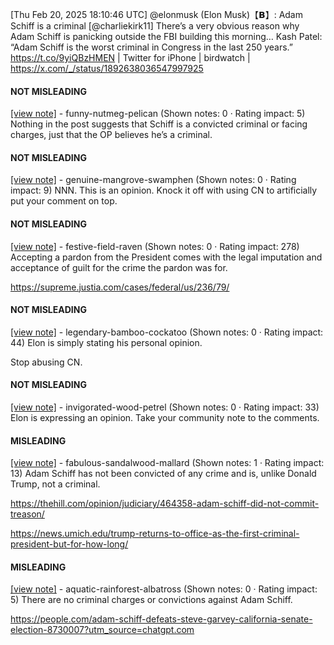 [Thu Feb 20, 2025 18:10:46 UTC] @elonmusk (Elon Musk)【𝗕】: Adam Schiff is a criminal [@charliekirk11] There’s a very obvious reason why Adam Schiff is panicking outside the FBI building this morning… Kash Patel: “Adam Schiff is the worst criminal in Congress in the last 250 years.” https://t.co/9yiQBzHMEN | Twitter for iPhone | birdwatch | https://x.com/_/status/1892638036547997925

#### NOT MISLEADING

[[view note]](https://x.com/i/birdwatch/n/1893058288931291405) - funny-nutmeg-pelican (Shown notes: 0 · Rating impact: 5)
Nothing in the post suggests that Schiff is a convicted criminal or facing charges, just that the OP believes he’s a criminal. 

#### NOT MISLEADING

[[view note]](https://x.com/i/birdwatch/n/1892833075639280124) - genuine-mangrove-swamphen (Shown notes: 0 · Rating impact: 9)
NNN.  This is an opinion.  Knock it off with using CN to artificially put your comment on top.

#### NOT MISLEADING

[[view note]](https://x.com/i/birdwatch/n/1892674428732944888) - festive-field-raven (Shown notes: 0 · Rating impact: 278)
Accepting a pardon from the President comes with the legal imputation and acceptance of guilt for the crime the pardon was for.

https://supreme.justia.com/cases/federal/us/236/79/

#### NOT MISLEADING

[[view note]](https://x.com/i/birdwatch/n/1892670147371864166) - legendary-bamboo-cockatoo (Shown notes: 0 · Rating impact: 44)
Elon is simply stating his personal opinion. 

Stop abusing CN. 

#### NOT MISLEADING

[[view note]](https://x.com/i/birdwatch/n/1892647833888583722) - invigorated-wood-petrel (Shown notes: 0 · Rating impact: 33)
Elon is expressing an opinion. Take your community note to the comments. 

#### MISLEADING

[[view note]](https://x.com/i/birdwatch/n/1892910433754861805) - fabulous-sandalwood-mallard (Shown notes: 1 · Rating impact: 13)
Adam Schiff has not been convicted of any crime and is, unlike Donald Trump, not a criminal.

https://thehill.com/opinion/judiciary/464358-adam-schiff-did-not-commit-treason/

https://news.umich.edu/trump-returns-to-office-as-the-first-criminal-president-but-for-how-long/

#### MISLEADING

[[view note]](https://x.com/i/birdwatch/n/1892641569620296056) - aquatic-rainforest-albatross (Shown notes: 0 · Rating impact: 5)
There are no criminal charges or convictions against Adam Schiff.

https://people.com/adam-schiff-defeats-steve-garvey-california-senate-election-8730007?utm_source=chatgpt.com
